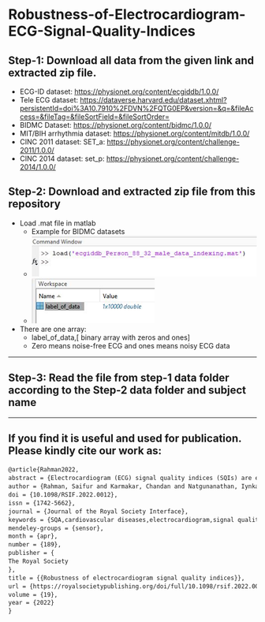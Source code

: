 # Robustness-of-Electrocardiogram-ECG-Signal-Quality-Indices

## Step-1: Download all data from the given link and extracted zip file.

- ECG-ID dataset: https://physionet.org/content/ecgiddb/1.0.0/
- Tele ECG dataset: https://dataverse.harvard.edu/dataset.xhtml?persistentId=doi%3A10.7910%2FDVN%2FQTG0EP&version=&q=&fileAccess=&fileTag=&fileSortField=&fileSortOrder=
-  BIDMC Dataset: https://physionet.org/content/bidmc/1.0.0/
- MIT/BIH arrhythmia dataset: https://physionet.org/content/mitdb/1.0.0/
- CINC 2011 dataset: SET_a: https://physionet.org/content/challenge-2011/1.0.0/
- CINC 2014 dataset: set_p: https://physionet.org/content/challenge-2014/1.0.0/

## Step-2:  Download and extracted zip file from this repository
- Load .mat file in matlab
    -   Example for BIDMC datasets
    -   ![Screenshot](load_mat.JPG)
    -    ![Screenshot](mat_workplace.JPG)
- There are one array:
    - label_of_data,[ binary array with zeros and ones]
    - Zero means noise-free ECG and ones means noisy ECG data
---
## Step-3: Read the file from step-1 data folder according to the Step-2 data folder and subject name
---
## If you find it is useful and used for publication. Please kindly cite our work as:

```latex
@article{Rahman2022,
abstract = {Electrocardiogram (ECG) signal quality indices (SQIs) are essential for improving diagnostic accuracy and reliability of ECG analysis systems. In various practical applications, the ECG signals are...},
author = {Rahman, Saifur and Karmakar, Chandan and Natgunanathan, Iynkaran and Yearwood, John and Palaniswami, Marimuthu},
doi = {10.1098/RSIF.2022.0012},
issn = {1742-5662},
journal = {Journal of the Royal Society Interface},
keywords = {SQA,cardiovascular diseases,electrocardiogram,signal quality indices,statistical signal quality indices,threshold‌},
mendeley-groups = {sensor},
month = {apr},
number = {189},
publisher = {
The Royal Society
},
title = {{Robustness of electrocardiogram signal quality indices}},
url = {https://royalsocietypublishing.org/doi/full/10.1098/rsif.2022.0012},
volume = {19},
year = {2022}
}
```
